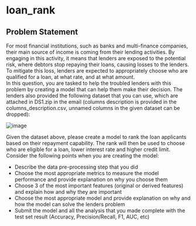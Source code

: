 # loan_rank

## Problem Statement
For most financial institutions, such as banks and multi-finance companies, their main source of income is coming from their lending activities. By engaging in this activity, it means that lenders are exposed to the potential risk, where debtors stop repaying their loans, causing losses to the lenders. To mitigate this loss, lenders are expected to appropriately choose who are qualified for a loan, at what rate, and at what amount.  
In this question, you are tasked to help the troubled lenders with this problem by creating a model that can help them make their decision. The lenders also provided the following dataset that you can use, which are attached in DS1.zip in the email (columns description is provided in the columns_description.csv, unnamed columns in the given dataset can be dropped):

![image](https://user-images.githubusercontent.com/98942697/187586420-eb81c862-3873-4ab7-b2ba-4aa76ba5d2d8.png)

Given the dataset above, please create a model to rank the loan applicants based on their repayment capability. The rank will then be used to choose who are eligible for a loan, lower interest rate and higher credit limit. Consider the following points when you are creating the model:
- Describe the data pre-processing step that you did
- Choose the most appropriate metrics to measure the model performance and provide explanation on why you choose them
- Choose 3 of the most important features (original or derived features) and explain how and why they are important
- Choose the most appropriate model and provide explanation on why and how the model can solve the lenders problem
- Submit the model and all the analysis that you made complete with the test set result (Accuracy, Precision/Recall, F1, AUC, etc)
